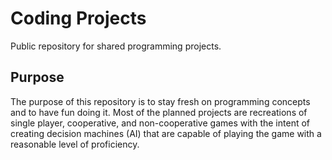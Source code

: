 # Coding Projects
Public repository for shared programming projects.

## Purpose
The purpose of this repository is to stay fresh on programming concepts and to have fun doing it. Most of the planned projects are recreations of single player, cooperative, and non-cooperative games with the intent of creating decision machines (AI) that are capable of playing the game with a reasonable level of proficiency.
